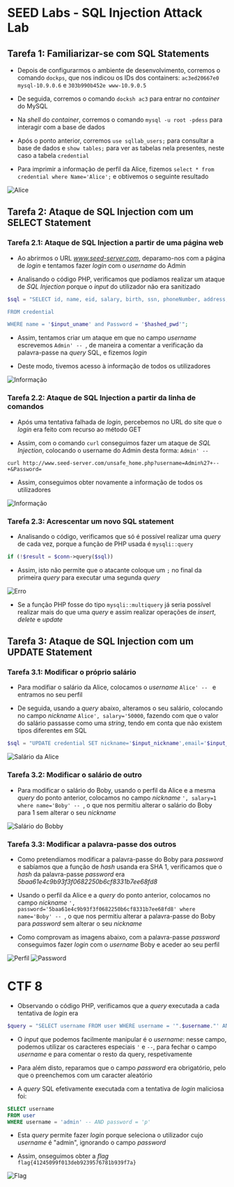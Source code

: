 # SEED Labs - SQL Injection Attack Lab

## Tarefa 1: Familiarizar-se com SQL Statements

* Depois de configurarmos o ambiente de desenvolvimento, corremos o comando `dockps`, que nos indicou os IDs dos containers: `ac3ed20667e0 mysql-10.9.0.6` e `303b990b452e www-10.9.0.5`

* De seguida, corremos o comando `docksh ac3` para entrar no *container* do MySQL

* Na *shell* do *container*, corremos o comando `mysql -u root -pdess` para interagir com a base de dados

* Após o ponto anterior, corremos `use sqllab_users;` para consultar a base de dados e `show tables;` para ver as tabelas nela presentes, neste caso a tabela `credential`

* Para imprimir a informação de perfil da Alice, fizemos `select * from credential where Name='Alice';` e obtivemos o seguinte resultado

![Alice](images/logbook8-tarefa1.png)

## Tarefa 2: Ataque de SQL Injection com um SELECT Statement

### Tarefa 2.1: Ataque de SQL Injection a partir de uma página web

* Ao abrirmos o URL *www.seed-server.com*, deparamo-nos com a página de *login* e tentamos fazer *login* com o *username* do Admin

* Analisando o código PHP, verificamos que podíamos realizar um ataque de *SQL Injection* porque o *input* do utilizador não era sanitizado

```php
$sql = "SELECT id, name, eid, salary, birth, ssn, phoneNumber, address, email, nickname, Password

FROM credential

WHERE name = '$input_uname' and Password = '$hashed_pwd'";
```

* Assim, tentamos criar um ataque em que no campo *username* escrevemos `Admin' -- `, de maneira a comentar a verificação da palavra-passe na *query* SQL, e fizemos *login*

* Deste modo, tivemos acesso à informação de todos os utilizadores

![Informação](images/logbook8-tarefa2-1.png)

### Tarefa 2.2: Ataque de SQL Injection a partir da linha de comandos

* Após uma tentativa falhada de *login*, percebemos no URL do site que o *login* era feito com recurso ao método GET

* Assim, com o comando `curl` conseguimos fazer um ataque de *SQL Injection*, colocando o username do Admin desta forma: `Admin' -- ` 

```
curl http://www.seed-server.com/unsafe_home.php?username=Admin%27+--+&Password= 
```

* Assim, conseguimos obter novamente a informação de todos os utilizadores

![Informação](images/logbook8-tarefa2-2.png)

### Tarefa 2.3: Acrescentar um novo SQL statement

* Analisando o código, verificamos que só é possível realizar uma *query* de cada vez, porque a função de PHP usada é `mysqli::query`

```php
if (!$result = $conn->query($sql))
```

* Assim, isto não permite que o atacante coloque um `;` no final da primeira *query* para executar uma segunda *query*

![Erro](images/logbook8-tarefa2-3.png)

* Se a função PHP fosse do tipo `mysqli::multiquery` já seria possível realizar mais do que uma *query* e assim realizar operações de *insert*, *delete* e *update*

## Tarefa 3: Ataque de SQL Injection com um UPDATE Statement

### Tarefa 3.1: Modificar o próprio salário

* Para modifiar o salário da Alice, colocamos o *username* `Alice' -- ` e entramos no seu perfil

* De seguida, usando a *query* abaixo, alteramos o seu salário, colocando no campo *nickname*  `Alice', salary='50000`, fazendo com que o valor do salário passasse como uma *string*, tendo em conta que não existem tipos diferentes em SQL

```php
$sql = "UPDATE credential SET nickname='$input_nickname',email='$input_email',address='$input_address',PhoneNumber='$input_phonenumber' where ID=$id;"
```

![Salário da Alice](images/logbook8-tarefa3-1.png)

### Tarefa 3.2: Modificar o salário de outro

* Para modificar o salário do Boby, usando o perfil da Alice e a mesma *query* do ponto anterior, colocamos no campo *nickname* `', salary=1 where name='Boby' -- `, o que nos permitiu alterar o salário do Boby para 1 sem alterar o seu *nickname*

![Salário do Bobby](images/logbook8-tarefa3-2.png)

### Tarefa 3.3: Modificar a palavra-passe dos outros

* Como pretendíamos modificar a palavra-passe do Boby para *password* e sabíamos que a função de *hash* usanda era SHA 1, verificamos que o *hash* da palavra-passe *password* era *5baa61e4c9b93f3f0682250b6cf8331b7ee68fd8*

* Usando o perfil da Alice e a *query* do ponto anterior, colocamos no campo *nickname* `', password='5baa61e4c9b93f3f0682250b6cf8331b7ee68fd8' where name='Boby' -- `, o que nos permitiu alterar a palavra-passe do Boby para *password* sem alterar o seu *nickname*

* Como comprovam as imagens abaixo, com a palavra-passe *password* conseguimos fazer *login* com o *username* Boby e aceder ao seu perfil

![Perfil](images/logbook8-tarefa3-3-1.png)
![Password](images/logbook8-tarefa3-3-2.png)


# CTF 8

* Observando o código PHP, verificamos que a *query* executada a cada tentativa de *login* era

```php
$query = "SELECT username FROM user WHERE username = '".$username."' AND password = '".$password."'";
```

* O *input* que podemos facilmente manipular é o *username*: nesse campo, podemos utilizar os caracteres especiais `'` e `--`, para fechar o campo *username* e para comentar o resto da query, respetivamente

* Para além disto, reparamos que o campo *password* era obrigatório, pelo que o preenchemos com um caracter aleatório

* A *query* SQL efetivamente executada com a tentativa de *login* maliciosa foi:

```sql
SELECT username
FROM user
WHERE username = 'admin' -- AND password = 'p'
```

* Esta *query* permite fazer *login* porque seleciona o utilizador cujo *username* é "admin", ignorando o campo *password*

* Assim, onseguimos obter a *flag* `flag{41245099f013deb9239576781b939f7a}`

![Flag](images/logbook8-flag.png)
